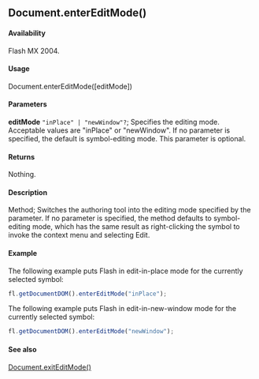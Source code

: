 ## Document.enterEditMode()

#### Availability

Flash MX 2004.

#### Usage

Document.enterEditMode([editMode])

#### Parameters

**editMode** `"inPlace" | "newWindow"?`; Specifies the editing mode. Acceptable values are "inPlace" or "newWindow". If no parameter is specified, the default is symbol-editing mode. This parameter is optional.

#### Returns

Nothing.

#### Description

Method; Switches the authoring tool into the editing mode specified by the parameter. If no parameter is specified, the method defaults to symbol-editing mode, which has the same result as right-clicking the symbol to invoke the context menu and selecting Edit.

#### Example

The following example puts Flash in edit-in-place mode for the currently selected symbol:

```javascript
fl.getDocumentDOM().enterEditMode("inPlace");
```

The following example puts Flash in edit-in-new-window mode for the currently selected symbol:

```javascript
fl.getDocumentDOM().enterEditMode("newWindow");
```

#### See also

[Document.exitEditMode()](../Document_object/Document61.md)
